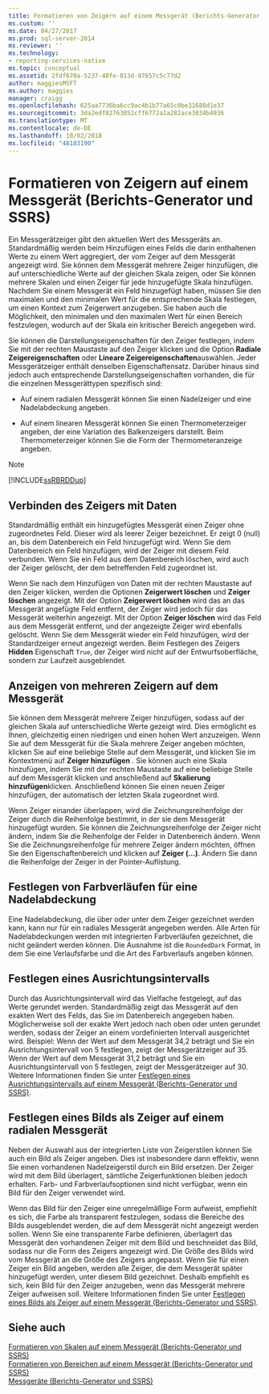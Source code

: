 ```yaml
---
title: Formatieren von Zeigern auf einem Messgerät (Berichts-Generator und SSRS) | Microsoft-Dokumentation
ms.custom: ''
ms.date: 04/27/2017
ms.prod: sql-server-2014
ms.reviewer: ''
ms.technology:
- reporting-services-native
ms.topic: conceptual
ms.assetid: 2fdf670a-5237-48fe-813d-97657c5c77d2
author: maggiesMSFT
ms.author: maggies
manager: craigg
ms.openlocfilehash: 625aa7736ba6cc9ac4b1b77a65c0be31688d1e37
ms.sourcegitcommit: 3da2edf82763852cff6772a1a282ace3034b4936
ms.translationtype: MT
ms.contentlocale: de-DE
ms.lasthandoff: 10/02/2018
ms.locfileid: "48183190"
---
```

# <a name="formatting-pointers-on-a-gauge-report-builder-and-ssrs"></a>Formatieren von Zeigern auf einem Messgerät (Berichts-Generator und SSRS)
  Ein Messgerätzeiger gibt den aktuellen Wert des Messgeräts an. Standardmäßig werden beim Hinzufügen eines Felds die darin enthaltenen Werte zu einem Wert aggregiert, der vom Zeiger auf dem Messgerät angezeigt wird. Sie können dem Messgerät mehrere Zeiger hinzufügen, die auf unterschiedliche Werte auf der gleichen Skala zeigen, oder Sie können mehrere Skalen und einen Zeiger für jede hinzugefügte Skala hinzufügen. Nachdem Sie einem Messgerät ein Feld hinzugefügt haben, müssen Sie den maximalen und den minimalen Wert für die entsprechende Skala festlegen, um einen Kontext zum Zeigerwert anzugeben. Sie haben auch die Möglichkeit, den minimalen und den maximalen Wert für einen Bereich festzulegen, wodurch auf der Skala ein kritischer Bereich angegeben wird.  
  
 Sie können die Darstellungseigenschaften für den Zeiger festlegen, indem Sie mit der rechten Maustaste auf den Zeiger klicken und die Option **Radiale Zeigereigenschaften** oder **Lineare Zeigereigenschaften**auswählen. Jeder Messgerätzeiger enthält denselben Eigenschaftensatz. Darüber hinaus sind jedoch auch entsprechende Darstellungseigenschaften vorhanden, die für die einzelnen Messgerättypen spezifisch sind:  
  
-   Auf einem radialen Messgerät können Sie einen Nadelzeiger und eine Nadelabdeckung angeben.  
  
-   Auf einem linearen Messgerät können Sie einen Thermometerzeiger angeben, der eine Variation des Balkenzeigers darstellt. Beim Thermometerzeiger können Sie die Form der Thermometeranzeige angeben.  
  
> [!NOTE]  
>  [!INCLUDE[ssRBRDDup](../../includes/ssrbrddup-md.md)]  
  
##  <a name="HowPointer"></a> Verbinden des Zeigers mit Daten  
 Standardmäßig enthält ein hinzugefügtes Messgerät einen Zeiger ohne zugeordnetes Feld. Dieser wird als leerer Zeiger bezeichnet. Er zeigt 0 (null) an, bis dem Datenbereich ein Feld hinzugefügt wird. Wenn Sie dem Datenbereich ein Feld hinzufügen, wird der Zeiger mit diesem Feld verbunden. Wenn Sie ein Feld aus dem Datenbereich löschen, wird auch der Zeiger gelöscht, der dem betreffenden Feld zugeordnet ist.  
  
 Wenn Sie nach dem Hinzufügen von Daten mit der rechten Maustaste auf den Zeiger klicken, werden die Optionen **Zeigerwert löschen** und **Zeiger löschen** angezeigt. Mit der Option **Zeigerwert löschen** wird das an das Messgerät angefügte Feld entfernt, der Zeiger wird jedoch für das Messgerät weiterhin angezeigt. Mit der Option **Zeiger löschen** wird das Feld aus dem Messgerät entfernt, und der angezeigte Zeiger wird ebenfalls gelöscht. Wenn Sie dem Messgerät wieder ein Feld hinzufügen, wird der Standardzeiger erneut angezeigt werden. Beim Festlegen des Zeigers **Hidden** Eigenschaft `True`, der Zeiger wird nicht auf der Entwurfsoberfläche, sondern zur Laufzeit ausgeblendet.  
  
  
##  <a name="DisplayingMultiple"></a> Anzeigen von mehreren Zeigern auf dem Messgerät  
 Sie können dem Messgerät mehrere Zeiger hinzufügen, sodass auf der gleichen Skala auf unterschiedliche Werte gezeigt wird. Dies ermöglicht es Ihnen, gleichzeitig einen niedrigen und einen hohen Wert anzuzeigen. Wenn Sie auf dem Messgerät für die Skala mehrere Zeiger angeben möchten, klicken Sie auf eine beliebige Stelle auf dem Messgerät, und klicken Sie im Kontextmenü auf **Zeiger hinzufügen** . Sie können auch eine Skala hinzufügen, indem Sie mit der rechten Maustaste auf eine beliebige Stelle auf dem Messgerät klicken und anschließend auf **Skalierung hinzufügen**klicken. Anschließend können Sie einen neuen Zeiger hinzufügen, der automatisch der letzten Skala zugeordnet wird.  
  
 Wenn Zeiger einander überlappen, wird die Zeichnungsreihenfolge der Zeiger durch die Reihenfolge bestimmt, in der sie dem Messgerät hinzugefügt wurden. Sie können die Zeichnungsreihenfolge der Zeiger nicht ändern, indem Sie die Reihenfolge der Felder in Datenbereich ändern. Wenn Sie die Zeichnungsreihenfolge für mehrere Zeiger ändern möchten, öffnen Sie den Eigenschaftenbereich und klicken auf **Zeiger (…)**. Ändern Sie dann die Reihenfolge der Zeiger in der Pointer-Auflistung.  
  
  
##  <a name="SettingGradients"></a> Festlegen von Farbverläufen für eine Nadelabdeckung  
 Eine Nadelabdeckung, die über oder unter dem Zeiger gezeichnet werden kann, kann nur für ein radiales Messgerät angegeben werden. Alle Arten für Nadelabdeckungen werden mit integrierten Farbverläufen gezeichnet, die nicht geändert werden können. Die Ausnahme ist die `RoundedDark` Format, in dem Sie eine Verlaufsfarbe und die Art des Farbverlaufs angeben können.  
  
  
##  <a name="SettingSnappingInterval"></a> Festlegen eines Ausrichtungsintervalls  
 Durch das Ausrichtungsintervall wird das Vielfache festgelegt, auf das Werte gerundet werden. Standardmäßig zeigt das Messgerät auf den exakten Wert des Felds, das Sie im Datenbereich angegeben haben. Möglicherweise soll der exakte Wert jedoch nach oben oder unten gerundet werden, sodass der Zeiger an einem vordefinierten Intervall ausgerichtet wird. Beispiel: Wenn der Wert auf dem Messgerät 34,2 beträgt und Sie ein Ausrichtungsintervall von 5 festlegen, zeigt der Messgerätzeiger auf 35. Wenn der Wert auf dem Messgerät 31,2 beträgt und Sie ein Ausrichtungsintervall von 5 festlegen, zeigt der Messgerätzeiger auf 30. Weitere Informationen finden Sie unter [Festlegen eines Ausrichtungsintervalls auf einem Messgerät &#40;Berichts-Generator und SSRS&#41;](../set-a-snapping-interval-on-a-gauge-report-builder-and-ssrs.md).  
  
  
##  <a name="SpecifyingImage"></a> Festlegen eines Bilds als Zeiger auf einem radialen Messgerät  
 Neben der Auswahl aus der integrierten Liste von Zeigerstilen können Sie auch ein Bild als Zeiger angeben. Dies ist insbesondere dann effektiv, wenn Sie einen vorhandenen Nadelzeigerstil durch ein Bild ersetzen. Der Zeiger wird mit dem Bild überlagert, sämtliche Zeigerfunktionen bleiben jedoch erhalten. Farb- und Farbverlaufsoptionen sind nicht verfügbar, wenn ein Bild für den Zeiger verwendet wird.  
  
 Wenn das Bild für den Zeiger eine unregelmäßige Form aufweist, empfiehlt es sich, die Farbe als transparent festzulegen, sodass die Bereiche des Bilds ausgeblendet werden, die auf dem Messgerät nicht angezeigt werden sollen. Wenn Sie eine transparente Farbe definieren, überlagert das Messgerät den vorhandenen Zeiger mit dem Bild und beschneidet das Bild, sodass nur die Form des Zeigers angezeigt wird. Die Größe des Bilds wird vom Messgerät an die Größe des Zeigers angepasst. Wenn Sie für einen Zeiger ein Bild angeben, werden alle Zeiger, die dem Messgerät später hinzugefügt werden, unter diesem Bild gezeichnet. Deshalb empfiehlt es sich, kein Bild für den Zeiger anzugeben, wenn das Messgerät mehrere Zeiger aufweisen soll. Weitere Informationen finden Sie unter [Festlegen eines Bilds als Zeiger auf einem Messgerät &#40;Berichts-Generator und SSRS&#41;](../specify-an-image-as-a-pointer-on-a-gauge-report-builder-and-ssrs.md).  
  
  
## <a name="see-also"></a>Siehe auch  
 [Formatieren von Skalen auf einem Messgerät &#40;Berichts-Generator und SSRS&#41;](formatting-scales-on-a-gauge-report-builder-and-ssrs.md)   
 [Formatieren von Bereichen auf einem Messgerät &#40;Berichts-Generator und SSRS&#41;](formatting-ranges-on-a-gauge-report-builder-and-ssrs.md)   
 [Messgeräte &#40;Berichts-Generator und SSRS&#41;](gauges-report-builder-and-ssrs.md)  
  
  
